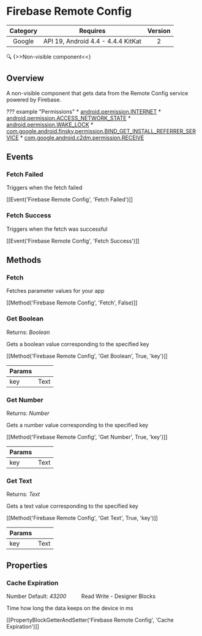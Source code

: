 # Firebase Remote Config

| Category | Requires | Version |
|:--------:|:-------:|:--------:|
|Google|API 19, Android 4.4 - 4.4.4 KitKat|2|

:mag: {>>Non-visible component<<}

## Overview

A non-visible component that gets data from the Remote Config service powered by Firebase.

??? example "Permissions"
    * [android.permission.INTERNET](https://developer.android.com/reference/android/Manifest.permission.html#android.permission.INTERNET)
    * [android.permission.ACCESS_NETWORK_STATE](https://developer.android.com/reference/android/Manifest.permission.html#android.permission.ACCESS_NETWORK_STATE)
    * [android.permission.WAKE_LOCK](https://developer.android.com/reference/android/Manifest.permission.html#android.permission.WAKE_LOCK)
    * [com.google.android.finsky.permission.BIND_GET_INSTALL_REFERRER_SERVICE](https://developer.android.com/reference/android/Manifest.permission.html#com.google.android.finsky.permission.BIND_GET_INSTALL_REFERRER_SERVICE)
    * [com.google.android.c2dm.permission.RECEIVE](https://developer.android.com/reference/android/Manifest.permission.html#com.google.android.c2dm.permission.RECEIVE)


## Events

### Fetch Failed

Triggers when the fetch failed

[[Event('Firebase Remote Config', 'Fetch Failed')]]

### Fetch Success

Triggers when the fetch was successful

[[Event('Firebase Remote Config', 'Fetch Success')]]

## Methods

### Fetch

Fetches parameter values for your app

[[Method('Firebase Remote Config', 'Fetch', False)]]

### Get Boolean

<span class="chip chip-boolean">Returns: <i>Boolean</i></span> 

Gets a boolean value corresponding to the specified key

[[Method('Firebase Remote Config', 'Get Boolean', True, 'key')]]

| Params | []() |
|--------|------|
|key|<span class="chip chip-text">Text</span>|


### Get Number

<span class="chip chip-number">Returns: <i>Number</i></span> 

Gets a number value corresponding to the specified key

[[Method('Firebase Remote Config', 'Get Number', True, 'key')]]

| Params | []() |
|--------|------|
|key|<span class="chip chip-text">Text</span>|


### Get Text

<span class="chip chip-text">Returns: <i>Text</i></span> 

Gets a text value corresponding to the specified key

[[Method('Firebase Remote Config', 'Get Text', True, 'key')]]

| Params | []() |
|--------|------|
|key|<span class="chip chip-text">Text</span>|


## Properties

### Cache Expiration

<span class="chip chip-number">Number</span> <span class="chip chip-number">Default: <i>43200</i></span>&nbsp;&nbsp;&nbsp;&nbsp;&nbsp;&nbsp;&nbsp;&nbsp;&nbsp;&nbsp;<span class="chip chip-rw">Read</span> <span class="chip chip-rw">Write</span> - <span class="chip chip-bd">Designer</span> <span class="chip chip-bd">Blocks</span> 

Time how long the data keeps on the device in ms

[[PropertyBlockGetterAndSetter('Firebase Remote Config', 'Cache Expiration')]]